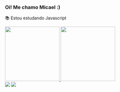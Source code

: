 ### Oi! Me chamo Micael :)
📚 Estou estudando Javascript
 <div>
  <a href="https://github.com/micaelol12">
  <img height="180em" src="https://github-readme-stats.vercel.app/api?username=micaelol12&show_icons=true&theme=darcula&include_all_commits=true&count_private=true"/>
  <img height="180em" src="https://github-readme-stats.vercel.app/api/top-langs/?username=micaelol12&layout=compact&langs_count=7&theme=darcula"/>
</div>
 <div>
   <a href = "mailto:micael.conti@gmail.com" target="_blank"><img src="https://img.shields.io/badge/-Gmail-%23333?style=for-the-badge&logo=gmail&logoColor=white" target="_blank"></a>
   <a href="https://open.spotify.com/user/micaelconti?si=0b603da7025f41c9"target="_blank"><img src="https://img.shields.io/badge/Spotify-1ED760?&style=for-the-badge&logo=spotify&logoColor=white" target="_blank"></a>
  </div>
